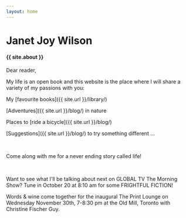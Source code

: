 ```yaml
---
layout: home
---
```


# Janet Joy Wilson

#### {{ site.about }}

Dear reader,

My life is an open book and this website is the place where I will share a variety of my passions with you:

My [favourite books]({{ site.url }}/library/)

[Adventures]({{ site.url }}/blog/) in nature

Places to [ride a bicycle]({{ site.url }}/blog/)

[Suggestions]({{ site.url }}/blog/) to try something different ...

<br />

Come along with me for a never ending story called life!

<br />

Want to see what I'll be talking about next on GLOBAL TV The Morning Show? Tune in October 20 at 8:10 am for some FRIGHTFUL FICTION!

Words & wine come together for the inaugural The Print Lounge on Wednesday November 30th, 7-8:30 pm at the Old Mill, Toronto with Christine Fischer Guy.
